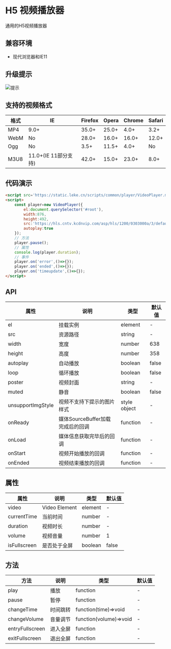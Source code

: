 # H5 视频播放器
通用的H5视频播放器

## 兼容环境
- 现代浏览器和IE11

## 升级提示
![提示](https://static.leke.cn/scripts/common/player/images/upgrade_tip.png)

## 支持的视频格式
| 格式 | IE | Firefox | Opera | Chrome | Safari | 
| --- | --- | --- | --- | --- | --- | 
| MP4 | 9.0+ | 35.0+ | 25.0+ | 4.0+  | 3.2+ |
| WebM | No | 28.0+ | 16.0+| 16.0+  | 12.0+ |
| Ogg | No | 3.5+ | 11.5+ | 4.0+  | No |
| M3U8 | 11.0+(IE 11部分支持) | 42.0+ | 15.0+ | 23.0+  | 8.0+ |

## 代码演示

```html
<script src='https://static.leke.cn/scripts/common/player/VideoPlayer.min.js'></script>
<script>
	const player=new VideoPlayer({
		el:document.querySelector('#root'),
		width:876,
		height:492,
		src:'https://hls.cntv.kcdnvip.com/asp/hls/1200/0303000a/3/default/c9d6fcb3ff7e42f6b6db4199768ff249/1200.m3u8?maxbr=2048',
		autoplay:true
	});
	// 方法
	player.pause();
	// 属性
	console.log(player.duration);
	// 事件
	player.on('error',()=>{});
	player.on('ended',()=>{});
	player.on('timeupdate',()=>{});
</script>
```

## API
| 属性 | 说明 | 类型 | 默认值 | 
| --- | --- | --- | --- | 
| el | 挂载实例 | element | - |
| src | 资源路径 | string | - |
| width | 宽度 | number | 638 |
| height | 高度 | number | 358 |
| autoplay | 自动播放 | boolean | false |
| loop | 循环播放 | boolean | false |
| poster | 视频封面 | string | - |
| muted | 静音 | boolean | false |
| unsupportImgStyle | 视频不支持下提示的图片样式 | style object | - |
| onReady | 媒体SourceBuffer加载完成后的回调 | function | - |
| onLoad | 媒体信息获取完毕后的回调 | function | - |
| onStart | 视频开始播放的回调 | function | - |
| onEnded | 视频结束播放的回调 | function | - |

## 属性
| 属性 | 说明 | 类型 | 默认值 | 
| --- | --- | --- | --- | 
| video | Video Element | element | - |
| currentTime | 当前时间 | number | - |
| duration | 视频时长 | number | - |
| volume | 视频音量 | number | 1 |
| isFullscreen | 是否处于全屏 | boolean | false |

## 方法
| 方法 | 说明 | 类型 | 默认值 | 
| --- | --- | --- | --- | 
| play | 播放 | function | - |
| pause | 暂停 | function | - |
| changeTime | 时间跳转 | function(time)=>void | - |
| changeVolume | 音量调节 | function(volume)=>void | - |
| entryFullscreen | 进入全屏 | function | - |
| exitFullscreen | 退出全屏 | function | - |

